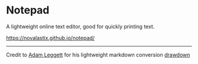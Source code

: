 # Notepad

A lightweight online text editor, good for quickly printing text.

https://novalastix.github.io/notepad/

---
Credit to [Adam Leggett](https://github.com/adamvleggett) for his lightweight markdown conversion [drawdown](https://github.com/adamvleggett/drawdown)

